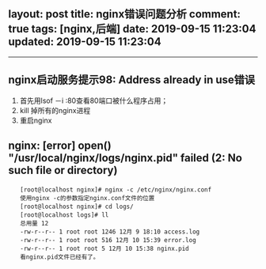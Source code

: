layout: post
title: nginx错误问题分析
comment: true
tags: [nginx,后端]
date: 2019-09-15 11:23:04
updated: 2019-09-15 11:23:04
---

------
<!-- more -->

## nginx启动服务提示98: Address already in use错误

1. 首先用lsof －i :80查看80端口被什么程序占用；
2. kill 掉所有的nginx进程
3. 重启nginx


## nginx: [error] open() "/usr/local/nginx/logs/nginx.pid" failed (2: No such file or directory)

```
　　[root@localhost nginx]# nginx -c /etc/nginx/nginx.conf
　　使用nginx -c的参数指定nginx.conf文件的位置
　　[root@localhost nginx]# cd logs/
　　[root@localhost logs]# ll
　　总用量 12
　　-rw-r--r-- 1 root root 1246 12月 9 18:10 access.log
　　-rw-r--r-- 1 root root 516 12月 10 15:39 error.log
　　-rw-r--r-- 1 root root 5 12月 10 15:38 nginx.pid
　　看nginx.pid文件已经有了。
```

